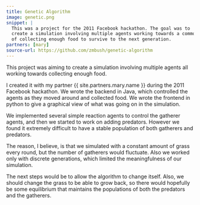 ```yaml
---
title: Genetic Algorithm
image: genetic.png
snippet: |
  This was a project for the 2011 Facebook hackathon. The goal was to
  create a simulation involving multiple agents working towards a common goal
  of collecting enough food to survive to the next generation.
partners: [mary]
source-url: https://github.com/zmbush/genetic-algorithm
---
```

This project was aiming to create a simulation involving multiple agents all working towards
collecting enough food.

I created it with my partner {{ site.partners.mary.name }} during the 2011 Facebook hackathon. We
wrote the backend in Java, which controlled the agents as they moved around and collected food. We
wrote the frontend in python to give a graphical view of what was going on in the simulation.

We implemented several simple reaction agents to control the gatherer agents, and then we started to
work on adding predators. However we found it extremely difficult to have a stable population of
both gatherers and predators.

The reason, I believe, is that we simulated with a constant amount of grass every round,
but the number of gatherers would fluctuate. Also we worked only with discrete generations, which
limited the meaningfulness of our simulation.

The next steps would be to allow the algorithm to change itself. Also, we should change the grass to
be able to grow back, so there would hopefully be some equilibrium that maintains the populations of
both the predators and the gatherers.
